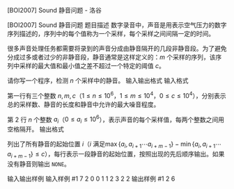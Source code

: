 



[BOI2007] Sound 静音问题 - 洛谷














[BOI2007] Sound 静音问题
题目描述
数字录音中，声音是用表示空气压力的数字序列描述的，序列中的每个值称为一个采样，每个采样之间间隔一定的时间。 

很多声音处理任务都需要将录到的声音分成由静音隔开的几段非静音段。为了避免分成过多或者过少的非静音段，静音通常是这样定义的：$m$ 个采样的序列，该序列中采样的最大值和最小值之差不超过一个特定的阈值 $c$。 

请你写一个程序，检测 $n$ 个采样中的静音。
输入输出格式
输入格式

第一行有三个整数 $n,m,c$（$1\le n\le10^6$，$1\le m\le10^4$，$0\le c\le10^4$），分别表示总的采样数、静音的长度和静音中允许的最大噪音程度。

第 $2$ 行 $n$ 个整数 $a_i$（$0\le a_i\le 10^6$），表示声音的每个采样值，每两个整数之间用空格隔开。
输出格式

列出了所有静音的起始位置 $i$（$i$ 满足$\max\{a_i,a_{i+1}\cdots a_{i+m-1}\}-\min\{a_i,a_{i+1}\cdots a_{i+m-1}\}\le c$），每行表示一段静音的起始位置，按照出现的先后顺序输出。如果没有静音则输出 `NONE`。

输入输出样例
输入样例 #1
7 2 0
0 1 1 2 3 2 2
输出样例 #1
2
6






